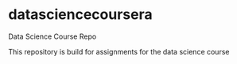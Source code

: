 # datasciencecoursera
Data Science Course Repo

This repository is build for assignments for the data science course
